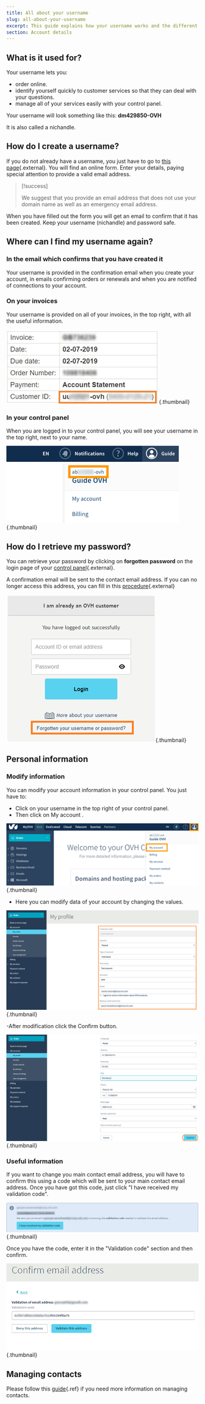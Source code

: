 ```yaml
---
title: All about your username
slug: all-about-your-username
excerpt: This guide explains how your username works and the different ways of retrieving it.
section: Account details
---
```



## What is it used for?
Your username lets you:

- order online.
- identify yourself quickly to customer services so that they can deal with your questions.
- manage all of your services easily with your control panel.

Your username will look something like this: **dm429850-OVH**

It is also called a nichandle.


## How do I create a username?
If you do not already have a username, you just have to go to [this page](https://www.ovh.co.uk/support/new_nic.xml){.external}. You will find an online form. Enter your details, paying special attention to provide a valid email address.



> [!success]
>
> We suggest that you provide an email address that does not use your domain name
> as well as an emergency email address.
> 

When you have filled out the form you will get an email to confirm that it has been created. Keep your username (nichandle) and password safe.


## Where can I find my username again?

### In the email which confirms that you have created it
Your username is provided in the confirmation email when you create your account, in emails confirming orders or renewals and when you are notified of connections to your account.


### On your invoices
Your username is provided on all of your invoices, in the top right, with all the useful information.


![manager](images/SS_8.png.jpg){.thumbnail}


### In your control panel
When you are logged in to your control panel, you will see your username in the top right, next to your name.


![manager](images/3949.png){.thumbnail}


## How do I retrieve my password?
You can retrieve your password by clicking on  **forgotten password**  on the login page of your [control panel](https://www.ovhtelecom.fr/espaceclient/login/){.external}.

A confirmation email will be sent to the contact email address. If you can no longer access this address, you can fill in this [procedure](https://www.ovh.co.uk/cgi-bin/procedure/procedureChangeEmail.cgi){.external}


![manager](images/SS_2.png){.thumbnail}


## Personal information

### Modify information
You can modify your account information in your control panel. You just have to:

- Click on your username in the top right of your control panel.
- Then click on My account .


![manager](images/3953.png){.thumbnail}

- Here you can modify data of your account by changing the values.


![manager](images/SS_3.png){.thumbnail}

-After modification click the Confirm button.


![manager](images/SS_4.png){.thumbnail}


### Useful information
If you want to change you main contact email address, you will have to confirm this using a code which will be sent to your main contact email address. Once you have got this code, just click "I have received my validation code".


![manager](images/SS_5.PNG){.thumbnail}

Once you have the code, enter it in the "Validation code" section and then confirm.


![manager](images/SS_6.png){.thumbnail}




## Managing contacts
Please follow this [guide]({legacy}1858){.ref} if you need more information on managing contacts.
